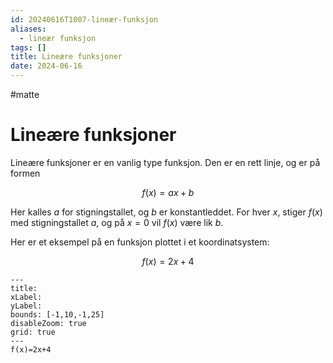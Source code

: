 ```yaml
---
id: 20240616T1007-lineær-funksjon
aliases:
  - lineær funksjon
tags: []
title: Lineære funksjoner
date: 2024-06-16
---
```


#matte

# Lineære funksjoner

Lineære funksjoner er en vanlig type funksjon. Den er en rett linje, og er på formen

$$
f(x)=ax+b
$$

Her kalles $a$ for stigningstallet, og $b$ er konstantleddet. For hver $x$, stiger $f(x)$ med stigningstallet $a$, og på $x=0$ vil $f(x)$ være lik $b$.

Her er et eksempel på en funksjon plottet i et koordinatsystem:

$$
f(x)=2x+4
$$

```functionplot
---
title:
xLabel:
yLabel:
bounds: [-1,10,-1,25]
disableZoom: true
grid: true
---
f(x)=2x+4
```
